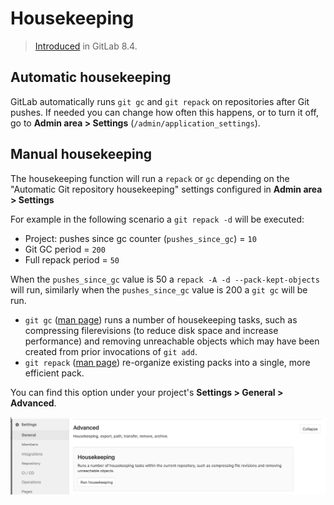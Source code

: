 # Housekeeping

> [Introduced][ce-2371] in GitLab 8.4.

## Automatic housekeeping

GitLab automatically runs `git gc` and `git repack` on repositories
after Git pushes. If needed you can change how often this happens, or
to turn it off, go to **Admin area > Settings**
(`/admin/application_settings`).

## Manual housekeeping

The housekeeping function will run a `repack` or `gc` depending on the
"Automatic Git repository housekeeping" settings configured in **Admin area > Settings**

For example in the following scenario a `git repack -d` will be executed:

- Project: pushes since gc counter (`pushes_since_gc`) = `10`
- Git GC period = `200`
- Full repack period = `50`

When the `pushes_since_gc` value is 50 a `repack -A -d --pack-kept-objects` will run, similarly when
the `pushes_since_gc` value is 200 a `git gc` will be run.

- `git gc` ([man page][man-gc]) runs a number of housekeeping tasks,
  such as compressing filerevisions (to reduce disk space and increase performance)
  and removing unreachable objects which may have been created from prior invocations of
  `git add`.
- `git repack` ([man page][man-repack]) re-organize existing packs into a single, more efficient pack.

You can find this option under your project's **Settings > General > Advanced**.

![Housekeeping settings](img/housekeeping_settings.png)

[ce-2371]: https://gitlab.com/gitlab-org/gitlab-ce/merge_requests/2371 "Housekeeping merge request"
[man-gc]: https://www.kernel.org/pub/software/scm/git/docs/git-gc.html "git gc man page"
[man-repack]: https://www.kernel.org/pub/software/scm/git/docs/git-repack.html
